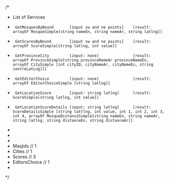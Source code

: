 ﻿/*
 *  List of Services
 *      GetMosquesByBound       [input sw and ne points]    [result: arrayOf MosqueSimple[string nameEn, string nameAr, string latlng]]
 *      GetScoresByBound        [input sw and ne points]    [result: arrayOf ScoreSimple[string latlng, int value]]
 *      GetProvinceCity         [input: none]               [result: arrayOf ProvinceSimple[string provinceNameAr provinceNameEn, arrayOf CitySimple [int cityID, cityNameAr, cityNameEn, string centreLatLng]]]
 *      GetEditorChoice         [input: none]               [result: arrayOf EditorChoiceSimple [string latlng]]
 *      GetLocationScore        [input: string latlng]      [result: ScoreSimple[string latlng, int value]]
 *      GetLocationScoreDetails [input: string latlng]      [result: ScoreDetailsSimple [string lattlng, int value, int 1, int 2, int 3, int 4, arrayOf MosqueDistanceSimple[string nameEn, string nameAr, string latlng, string distanceEn, string distanceAr]]
 *      
 *      
 *      
 *   Masjids        // 1
 *   Cities         // 1
 *   Scores         // 3
 *   EditorsChoice  // 1
 *   
 */
